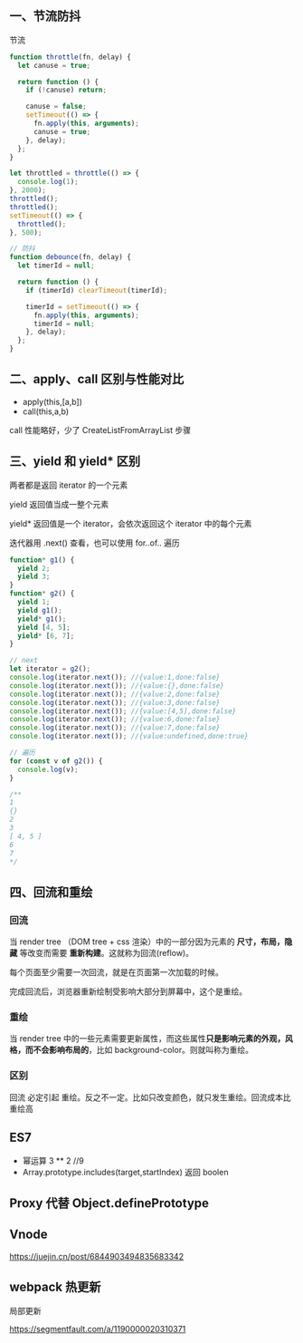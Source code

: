 ## 一、节流防抖

节流

```js
function throttle(fn, delay) {
  let canuse = true;

  return function () {
    if (!canuse) return;

    canuse = false;
    setTimeout(() => {
      fn.apply(this, arguments);
      canuse = true;
    }, delay);
  };
}

let throttled = throttle(() => {
  console.log(1);
}, 2000);
throttled();
throttled();
setTimeout(() => {
  throttled();
}, 500);
```

```js
// 防抖
function debounce(fn, delay) {
  let timerId = null;

  return function () {
    if (timerId) clearTimeout(timerId);

    timerId = setTimeout(() => {
      fn.apply(this, arguments);
      timerId = null;
    }, delay);
  };
}
```

## 二、apply、call 区别与性能对比

- apply(this,[a,b])
- call(this,a,b)

call 性能略好，少了 CreateListFromArrayList 步骤

## 三、yield 和 yield\* 区别

两者都是返回 iterator 的一个元素

yield 返回值当成一整个元素

yield\* 返回值是一个 iterator，会依次返回这个 iterator 中的每个元素

迭代器用 .next() 查看，也可以使用 for..of.. 遍历

```js
function* g1() {
  yield 2;
  yield 3;
}
function* g2() {
  yield 1;
  yield g1();
  yield* g1();
  yield [4, 5];
  yield* [6, 7];
}

// next
let iterator = g2();
console.log(iterator.next()); //{value:1,done:false}
console.log(iterator.next()); //{value:{},done:false}
console.log(iterator.next()); //{value:2,done:false}
console.log(iterator.next()); //{value:3,done:false}
console.log(iterator.next()); //{value:[4,5],done:false}
console.log(iterator.next()); //{value:6,done:false}
console.log(iterator.next()); //{value:7,done:false}
console.log(iterator.next()); //{value:undefined,done:true}

// 遍历
for (const v of g2()) {
  console.log(v);
}

/** 
1
{}
2
3
[ 4, 5 ]
6
7
*/
```

## 四、回流和重绘

### 回流

当 render tree （DOM tree + css 渲染）中的一部分因为元素的 **尺寸，布局，隐藏** 等改变而需要 **重新构建**。这就称为回流(reflow)。

每个页面至少需要一次回流，就是在页面第一次加载的时候。

完成回流后，浏览器重新绘制受影响大部分到屏幕中，这个是重绘。

### 重绘

当 render tree 中的一些元素需要更新属性，而这些属性**只是影响元素的外观，风格，而不会影响布局的**，比如 background-color。则就叫称为重绘。

### 区别

回流 必定引起 重绘。反之不一定。比如只改变颜色，就只发生重绘。回流成本比重绘高

## ES7

- 幂运算 3 \*\* 2 //9
- Array.prototype.includes(target,startIndex) 返回 boolen

## Proxy 代替 Object.definePrototype

## Vnode

https://juejin.cn/post/6844903494835683342

## webpack 热更新

局部更新

https://segmentfault.com/a/1190000020310371
